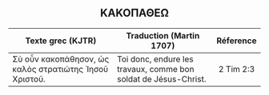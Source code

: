 <h2 align="center">ΚΑΚΟΠΑΘΕΩ</h2>

|Texte grec (KJTR)|Traduction (Martin 1707)|Réference|
|-----|-----|:---:
Σὺ οὖν κακοπάθησον, ὡς καλὸς στρατιώτης Ἰησοῦ Χριστοῦ. |Toi donc, endure les travaux, comme bon soldat de Jésus-Christ.|2 Tim 2:3|Κακοπαθεῖ τις ἐν ὑμῖν; προσευχέσθω. Εὐθυμεῖ τις; ψαλλέτω.|Y a-t-il quelqu’un parmi vous qui souffre? qu’il prie. Y en a-t-il quelqu’un qui ait l’esprit content? qu’il psalmodie.|Jc 5:13|Σὺ δὲ νῆφε ἐν πάσιν, κακοπάθησον, ἔργον ποίησον εὐαγγελιστοῦ, τὴν διακονίαν σου πληροφόρησον.|Mais toi, veille en toutes choses, souffre les afflictions, fais l’oeuvre d’un Évangéliste, rends ton Ministère pleinement approuvé.|2 Tim 4:5|